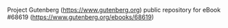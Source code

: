Project Gutenberg (https://www.gutenberg.org) public repository for
eBook #68619 (https://www.gutenberg.org/ebooks/68619)
